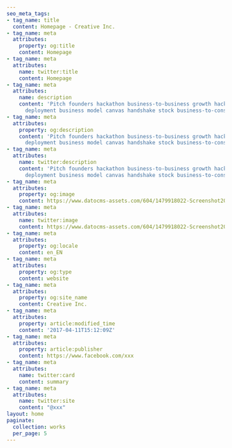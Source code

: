 ```yaml
---
seo_meta_tags:
- tag_name: title
  content: Homepage - Creative Inc.
- tag_name: meta
  attributes:
    property: og:title
    content: Homepage
- tag_name: meta
  attributes:
    name: twitter:title
    content: Homepage
- tag_name: meta
  attributes:
    name: description
    content: 'Pitch founders hackathon business-to-business growth hacking pivot rockstar
      deployment business model canvas handshake stock business-to-consumer. '
- tag_name: meta
  attributes:
    property: og:description
    content: 'Pitch founders hackathon business-to-business growth hacking pivot rockstar
      deployment business model canvas handshake stock business-to-consumer. '
- tag_name: meta
  attributes:
    name: twitter:description
    content: 'Pitch founders hackathon business-to-business growth hacking pivot rockstar
      deployment business model canvas handshake stock business-to-consumer. '
- tag_name: meta
  attributes:
    property: og:image
    content: https://www.datocms-assets.com/604/1479918022-Screenshot2016-11-2317.18.52.png?ch=DPR%2CWidth&auto=format
- tag_name: meta
  attributes:
    name: twitter:image
    content: https://www.datocms-assets.com/604/1479918022-Screenshot2016-11-2317.18.52.png?ch=DPR%2CWidth&auto=format
- tag_name: meta
  attributes:
    property: og:locale
    content: en_EN
- tag_name: meta
  attributes:
    property: og:type
    content: website
- tag_name: meta
  attributes:
    property: og:site_name
    content: Creative Inc.
- tag_name: meta
  attributes:
    property: article:modified_time
    content: '2017-04-11T15:12:09Z'
- tag_name: meta
  attributes:
    property: article:publisher
    content: https://www.facebook.com/xxx
- tag_name: meta
  attributes:
    name: twitter:card
    content: summary
- tag_name: meta
  attributes:
    name: twitter:site
    content: "@xxx"
layout: home
paginate:
  collection: works
  per_page: 5
---
```


